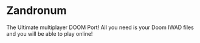 # Zandronum
The Ultimate multiplayer DOOM Port! All you need is your Doom IWAD files and you will be able to play online!
